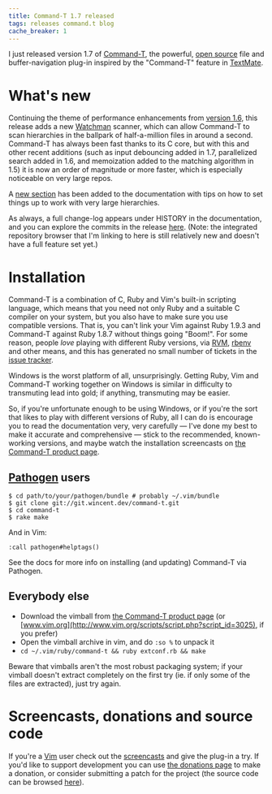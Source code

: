 ```yaml
---
title: Command-T 1.7 released
tags: releases command.t blog
cache_breaker: 1
---
```


I just released version 1.7 of [Command-T](/wiki/Command-T), the powerful, [open source](/wiki/open_source) file and buffer-navigation plug-in inspired by the "Command-T" feature in [TextMate](/wiki/TextMate).

# What's new

Continuing the theme of performance enhancements from [version 1.6](/blog/command-t-1.6-released), this release adds a new [Watchman](https://github.com/facebook/watchman) scanner, which can allow Command-T to scan hierarchies in the ballpark of half-a-million files in around a second. Command-T has always been fast thanks to its C core, but with this and other recent additions (such as input debouncing added in 1.7, parallelized search added in 1.6, and memoization added to the matching algorithm in 1.5) it is now an order of magnitude or more faster, which is especially noticeable on very large repos.

A [new section](https://github.com/wincent/Command-T/blob/987c70d2db0687a7ede34523535ed42f989cb4a0/doc/command-t.txt#L705-L808) has been added to the documentation with tips on how to set things up to work with very large hierarchies.

As always, a full change-log appears under HISTORY in the documentation, and you can explore the commits in the release [here](/repos/command-t/tags/1.7). (Note: the integrated repository browser that I'm linking to here is still relatively new and doesn't have a full feature set yet.)

# Installation

Command-T is a combination of C, Ruby and Vim's built-in scripting language, which means that you need not only Ruby and a suitable C compiler on your system, but you also have to make sure you use compatible versions. That is, you can't link your Vim against Ruby 1.9.3 and Command-T against Ruby 1.8.7 without things going "Boom!". For some reason, people _love_ playing with different Ruby versions, via [RVM](/wiki/RVM), [rbenv](/wiki/rbenv) and other means, and this has generated no small number of tickets in the [issue tracker](/wiki/issue_tracker).

Windows is the worst platform of all, unsurprisingly. Getting Ruby, Vim and Command-T working together on Windows is similar in difficulty to transmuting lead into gold; if anything, transmuting may be easier.

So, if you're unfortunate enough to be using Windows, or if you're the sort that likes to play with different versions of Ruby, all I can do is encourage you to read the documentation very, very carefully — I've done my best to make it accurate and comprehensive — stick to the recommended, known-working versions, and maybe watch the installation screencasts on [the Command-T product page](/products/command-t).

## [Pathogen](/wiki/Pathogen) users

```shell
$ cd path/to/your/pathogen/bundle # probably ~/.vim/bundle
$ git clone git://git.wincent.dev/command-t.git
$ cd command-t
$ rake make
```

And in Vim:

    :call pathogen#helptags()

See the docs for more info on installing (and updating) Command-T via Pathogen.

## Everybody else

-   Download the vimball from [the Command-T product page](/products/command-t) (or [www.vim.org](http://www.vim.org/scripts/script.php?script_id=3025), if you prefer)
-   Open the vimball archive in vim, and do `:so %` to unpack it
-   `cd ~/.vim/ruby/command-t && ruby extconf.rb && make`

Beware that vimballs aren't the most robust packaging system; if your vimball doesn't extract completely on the first try (ie. if only some of the files are extracted), just try again.

# Screencasts, donations and source code

If you're a [Vim](/wiki/Vim) user check out the [screencasts](/products/command-t) and give the plug-in a try. If you'd like to support development you can use [the donations page](/products/command-t/donations) to make a donation, or consider submitting a patch for the project (the source code can be browsed [here](/repos/command-t)).

